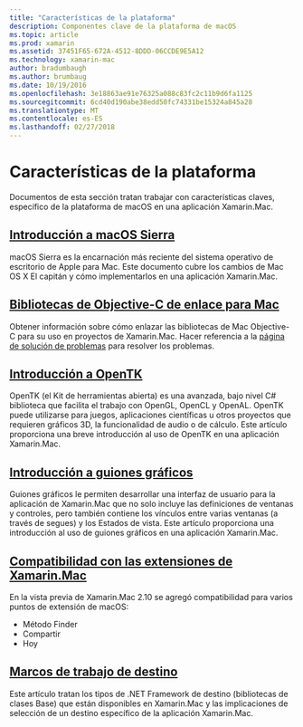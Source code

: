 ```yaml
---
title: "Características de la plataforma"
description: Componentes clave de la plataforma de macOS
ms.topic: article
ms.prod: xamarin
ms.assetid: 37451F65-672A-4512-8DDD-06CCDE9E5A12
ms.technology: xamarin-mac
author: bradumbaugh
ms.author: brumbaug
ms.date: 10/19/2016
ms.openlocfilehash: 3e18863ae91e76325a088c83fc2c11b9d6fa1125
ms.sourcegitcommit: 6cd40d190abe38edd50fc74331be15324a845a28
ms.translationtype: MT
ms.contentlocale: es-ES
ms.lasthandoff: 02/27/2018
---
```

# <a name="platform-features"></a>Características de la plataforma

Documentos de esta sección tratan trabajar con características claves, específico de la plataforma de macOS en una aplicación Xamarin.Mac.


## <a name="introduction-to-macos-sierramacplatformintroduction-to-macos-sierraindexmd"></a>[Introducción a macOS Sierra](~/mac/platform/introduction-to-macos-sierra/index.md)

macOS Sierra es la encarnación más reciente del sistema operativo de escritorio de Apple para Mac. Este documento cubre los cambios de Mac OS X El capitán y cómo implementarlos en una aplicación Xamarin.Mac.

## <a name="binding-objective-c-libraries-for-macbindingmd"></a>[Bibliotecas de Objective-C de enlace para Mac](binding.md)

Obtener información sobre cómo enlazar las bibliotecas de Mac Objective-C para su uso en proyectos de Xamarin.Mac.
Hacer referencia a la [página de solución de problemas](~/cross-platform/macios/binding/troubleshooting.md) para resolver los problemas.

## <a name="introduction-to-opentkmacplatformopentkmd"></a>[Introducción a OpenTK](~/mac/platform/opentk.md)

OpenTK (el Kit de herramientas abierta) es una avanzada, bajo nivel C# biblioteca que facilita el trabajo con OpenGL, OpenCL y OpenAL. OpenTK puede utilizarse para juegos, aplicaciones científicas u otros proyectos que requieren gráficos 3D, la funcionalidad de audio o de cálculo. Este artículo proporciona una breve introducción al uso de OpenTK en una aplicación Xamarin.Mac.


## <a name="introduction-to-storyboardsmacplatformstoryboardsindexmd"></a>[Introducción a guiones gráficos](~/mac/platform/storyboards/index.md)

Guiones gráficos le permiten desarrollar una interfaz de usuario para la aplicación de Xamarin.Mac que no solo incluye las definiciones de ventanas y controles, pero también contiene los vínculos entre varias ventanas (a través de segues) y los Estados de vista. Este artículo proporciona una introducción al uso de guiones gráficos en una aplicación Xamarin.Mac.

## <a name="xamarinmac-extension-supportmacplatformextensionsmd"></a>[Compatibilidad con las extensiones de Xamarin.Mac](~/mac/platform/extensions.md)

En la vista previa de Xamarin.Mac 2.10 se agregó compatibilidad para varios puntos de extensión de macOS:

- Método Finder
- Compartir
- Hoy

## <a name="target-frameworksmacplatformtarget-frameworkmd"></a>[Marcos de trabajo de destino](~/mac/platform/target-framework.md)

Este artículo tratan los tipos de .NET Framework de destino (bibliotecas de clases Base) que están disponibles en Xamarin.Mac y las implicaciones de selección de un destino específico de la aplicación Xamarin.Mac.
